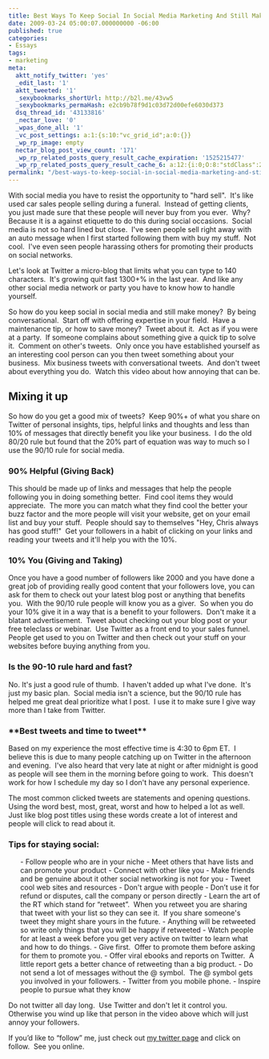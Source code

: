 ```yaml
---
title: Best Ways To Keep Social In Social Media Marketing And Still Make Money
date: 2009-03-24 05:00:07.000000000 -06:00
published: true
categories:
- Essays
tags:
- marketing
meta:
  aktt_notify_twitter: 'yes'
  _edit_last: '1'
  aktt_tweeted: '1'
  _sexybookmarks_shortUrl: http://b2l.me/43vw5
  _sexybookmarks_permaHash: e2cb9b78f9d1c03d72d00efe6030d373
  dsq_thread_id: '43133816'
  _nectar_love: '0'
  _wpas_done_all: '1'
  _vc_post_settings: a:1:{s:10:"vc_grid_id";a:0:{}}
  _wp_rp_image: empty
  nectar_blog_post_view_count: '171'
  _wp_rp_related_posts_query_result_cache_expiration: '1525215477'
  _wp_rp_related_posts_query_result_cache_6: a:12:{i:0;O:8:"stdClass":2:{s:7:"post_id";s:4:"1619";s:5:"score";s:17:"94.53159283411411";}i:1;O:8:"stdClass":2:{s:7:"post_id";s:4:"2132";s:5:"score";s:17:"70.83515985258146";}i:2;O:8:"stdClass":2:{s:7:"post_id";s:4:"1681";s:5:"score";s:17:"63.99281045622498";}i:3;O:8:"stdClass":2:{s:7:"post_id";s:4:"2144";s:5:"score";s:17:"63.96995725189444";}i:4;O:8:"stdClass":2:{s:7:"post_id";s:4:"1650";s:5:"score";s:17:"63.74760581208787";}i:5;O:8:"stdClass":2:{s:7:"post_id";s:4:"1451";s:5:"score";s:18:"63.737108661059224";}i:6;O:8:"stdClass":2:{s:7:"post_id";s:4:"1647";s:5:"score";s:17:"57.90096642013642";}i:7;O:8:"stdClass":2:{s:7:"post_id";s:4:"2830";s:5:"score";s:17:"56.49181885463844";}i:8;O:8:"stdClass":2:{s:7:"post_id";s:4:"1919";s:5:"score";s:17:"56.49181885463844";}i:9;O:8:"stdClass":2:{s:7:"post_id";s:4:"1801";s:5:"score";s:17:"55.33427363637355";}i:10;O:8:"stdClass":2:{s:7:"post_id";s:4:"1383";s:5:"score";s:18:"52.023099771059286";}i:11;O:8:"stdClass":2:{s:7:"post_id";s:4:"1278";s:5:"score";s:18:"52.023099771059286";}}
permalink: "/best-ways-to-keep-social-in-social-media-marketing-and-still-make-money/"
---
```

With social media you have to resist the opportunity to "hard sell".  It's like used car sales people selling during a funeral.  Instead of getting clients, you just made sure that these people will never buy from you ever.  Why?  Because it is a against etiquette to do this during social occasions.  Social media is not so hard lined but close.  I've seen people sell right away with an auto message when I first started following them with buy my stuff.  Not cool.  I've even seen people harassing others for promoting their products on social networks.
<div>
<p>Let's look at Twitter a micro-blog that limits what you can type to 140 characters.  It's growing quit fast 1300+% in the last year.  And like any other social media network or party you have to know how to handle yourself.

So how do you keep social in social media and still make money?  By being conversational.  Start off with offering expertise in your field.  Have a maintenance tip, or how to save money?  Tweet about it.  Act as if you were at a party.  If someone complains about something give a quick tip to solve it.  Comment on other's tweets.  Only once you have established yourself as an interesting cool person can you then tweet something about your business.  Mix business tweets with conversational tweets.  And don't tweet about everything you do.  Watch this video about how annoying that can be.

<object width="425" height="344" data="http://www.youtube.com/v/ALbH63Ali9U&amp;color1=0xb1b1b1&amp;color2=0xcfcfcf&amp;feature=player_embedded&amp;fs=1" type="application/x-shockwave-flash"><param name="allowFullScreen" value="true" /><param name="src" value="http://www.youtube.com/v/ALbH63Ali9U&amp;color1=0xb1b1b1&amp;color2=0xcfcfcf&amp;feature=player_embedded&amp;fs=1" /><param name="allowfullscreen" value="true" /></object></p>
<h2>Mixing it up</h2>
<p>So how do you get a good mix of tweets?  Keep 90%+ of what you share on Twitter of personal insights, tips, helpful links and thoughts and less than 10% of messages that directly benefit you like your business.  I do the old 80/20 rule but found that the 20% part of equation was way to much so I use the 90/10 rule for social media.
<h3>90% Helpful (Giving Back)</h3>
<p>This should be made up of links and messages that help the people following you in doing something better.  Find cool items they would appreciate.  The more you can match what they find cool the better your buzz factor and the more people will visit your website, get on your email list and buy your stuff.  People should say to themselves "Hey, Chris always has good stuff!"  Get your followers in a habit of clicking on your links and reading your tweets and it'll help you with the 10%.
<h3>10% You (Giving and Taking)</h3>
<p>Once you have a good number of followers like 2000 and you have done a great job of providing really good content that your followers love, you can ask for them to check out your latest blog post or anything that benefits you.  With the 90/10 rule people will know you as a giver.  So when you do your 10% give it in a way that is a benefit to your followers.  Don't make it a blatant advertisement.  Tweet about checking out your blog post or your free teleclass or webinar.  Use Twitter as a front end to your sales funnel.  People get used to you on Twitter and then check out your stuff on your websites before buying anything from you.
<h3>Is the 90-10 rule hard and fast?</h3>
<p>No. It's just a good rule of thumb.  I haven't added up what I've done.  It's just my basic plan.  Social media isn't a science, but the 90/10 rule has helped me great deal prioritize what I post.  I use it to make sure I give way more than I take from Twitter.
<h3>**Best tweets and time to tweet**</h3>
<p>Based on my experience the most effective time is 4:30 to 6pm ET.  I believe this is due to many people catching up on Twitter in the afternoon and evening.  I've also heard that very late at night or after midnight is good as people will see them in the morning before going to work.  This doesn't work for how I schedule my day so I don't have any personal experience.

The most common clicked tweets are statements and opening questions.  Using the word best, most, great, worst and how to helped a lot as well.  Just like blog post titles using these words create a lot of interest and people will click to read about it.
<h3>Tips for staying social:</h3>
<ul>
- Follow people who are in your niche
- Meet others that have lists and can promote your product
- Connect with other like you
- Make friends and be genuine about it other social networking is not for you
- Tweet cool web sites and resources
- Don't argue with people
- Don’t use it for refund or disputes, call the company or person directly
- Learn the art of the RT which stand for “retweet”.  When you retweet you are sharing that tweet with your list so they can see it.  If you share someone's tweet they might share yours in the future.
- Anything will be retweeted so write only things that you will be happy if retweeted
- Watch people for at least a week before you get very active on twitter to learn what and how to do things.
- Give first.  Offer to promote them before asking for them to promote you.
- Offer viral ebooks and reports on Twitter.  A little report gets a better chance of retweeting than a big product.
- Do not send a lot of messages without the @ symbol.  The @ symbol gets you involved in your followers.
- Twitter from you mobile phone.
- Inspire people to pursue what they know
</ul>
<p>Do not twitter all day long.  Use Twitter and don't let it control you.  Otherwise you wind up like that person in the video above which will just annoy your followers.</div>
<p>If you’d like to “follow” me, just check out <a id="drz3" title="my twitter page" href="http://www.twitter.com/EagleChris" target="_blank" rel="nofollow">my twitter page</a> and click on follow.  See you online.
